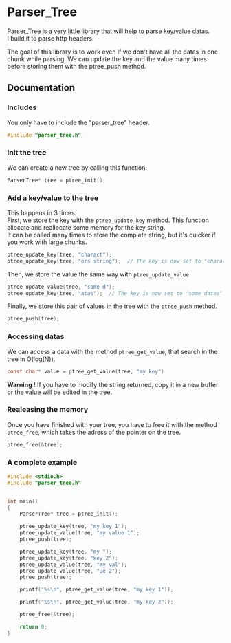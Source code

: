 # Parser_Tree

Parser_Tree is a very little library that will help to parse key/value datas.  
I build it to parse http headers.

The goal of this library is to work even if we don't have all the datas in one chunk while parsing. We can update the key and the value many times before storing them with the ptree_push method.

## Documentation

### Includes

You only have to include the "parser_tree" header.
```c
#include "parser_tree.h"
```

### Init the tree

We can create a new tree by calling this function:
```c
ParserTree* tree = ptree_init();
```

### Add a key/value to the tree

This happens in 3 times.  
First, we store the key with the `ptree_update_key` method. This function allocate and reallocate some memory for the key string.  
It can be called many times to store the complete string, but it's quicker if you work with large chunks.
```c
ptree_update_key(tree, "charact");
ptree_update_key(tree, "ers string");  // The key is now set to "characters string"
```

Then, we store the value the same way with `ptree_update_value`
```c
ptree_update_value(tree, "some d");
ptree_update_key(tree, "atas");  // The key is now set to "some datas"
```

Finally, we store this pair of values in the tree with the `ptree_push` method.
```c
ptree_push(tree);
```

### Accessing datas

We can access a data with the method `ptree_get_value`, that search in the tree in O(log(N)).
```c
const char* value = ptree_get_value(tree, "my key")
```
**Warning !** If you have to modify the string returned, copy it in a new buffer or the value will be edited in the tree.

### Realeasing the memory

Once you have finished with your tree, you have to free it with the method `ptree_free`, which takes the adress of the pointer on the tree.

```c
ptree_free(&tree);
```

### A complete example

```c
#include <stdio.h>
#include "parser_tree.h"


int main()
{
    ParserTree* tree = ptree_init();

    ptree_update_key(tree, "my key 1");
    ptree_update_value(tree, "my value 1");
    ptree_push(tree);

    ptree_update_key(tree, "my ");
    ptree_update_key(tree, "key 2");
    ptree_update_value(tree, "my val");
    ptree_update_value(tree, "ue 2");
    ptree_push(tree);

    printf("%s\n", ptree_get_value(tree, "my key 1"));

    printf("%s\n", ptree_get_value(tree, "my key 2"));

    ptree_free(&tree);

    return 0;
}
```